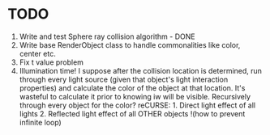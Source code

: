 # TODO
1. Write and test Sphere ray collision algorithm - DONE
2. Write base RenderObject class to handle commonalities like color, center etc.
3. Fix t value problem
4. Illumination time!
    I suppose after the collision location is determined, run through every light source (given that object's light interaction properties) and calculate the color of the object at that location. It's wasteful to calculate it prior to knowing iw will be visible.
    Recursively through every object for the color?
    reCURSE:
        1. Direct light effect of all lights
        2. Reflected light effect of all OTHER objects !(how to prevent infinite loop) 
